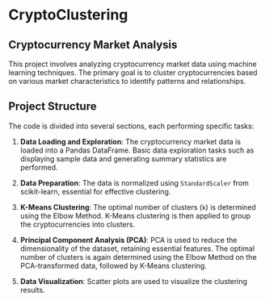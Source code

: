 # CryptoClustering

## Cryptocurrency Market Analysis

This project involves analyzing cryptocurrency market data using machine learning techniques. The primary goal is to cluster cryptocurrencies based on various market characteristics to identify patterns and relationships.

## Project Structure

The code is divided into several sections, each performing specific tasks:

1. **Data Loading and Exploration**: The cryptocurrency market data is loaded into a Pandas DataFrame. Basic data exploration tasks such as displaying sample data and generating summary statistics are performed.

2. **Data Preparation**: The data is normalized using `StandardScaler` from scikit-learn, essential for effective clustering.

3. **K-Means Clustering**: The optimal number of clusters (`k`) is determined using the Elbow Method. K-Means clustering is then applied to group the cryptocurrencies into clusters.

4. **Principal Component Analysis (PCA)**: PCA is used to reduce the dimensionality of the dataset, retaining essential features. The optimal number of clusters is again determined using the Elbow Method on the PCA-transformed data, followed by K-Means clustering.

5. **Data Visualization**: Scatter plots are used to visualize the clustering results.